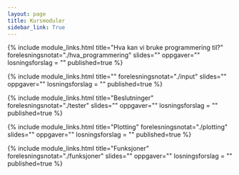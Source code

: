 ```yaml
---
layout: page
title: Kursmoduler
sidebar_link: True
---
```




{% include module_links.html 
title="Hva kan vi bruke programmering til?" 
forelesningsnotat="./hva_programmering" 
slides="" 
oppgaver=""
losningsforslag = ""
published=true
%}


{% include module_links.html 
title="" 
forelesningsnotat="./input" 
slides="" 
oppgaver=""
losningsforslag = ""
published=true
%}

{% include module_links.html 
title="Beslutninger" 
forelesningsnotat="./tester" 
slides="" 
oppgaver=""
losningsforslag = ""
published=true
%}



{% include module_links.html 
title="Plotting" 
forelesningsnotat="./plotting" 
slides="" 
oppgaver=""
losningsforslag = ""
published=true
%}


{% include module_links.html 
title="Funksjoner" 
forelesningsnotat="./funksjoner" 
slides="" 
oppgaver=""
losningsforslag = ""
published=true
%}
